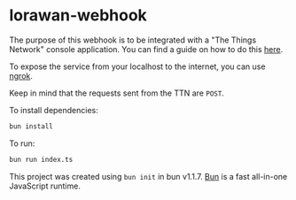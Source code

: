 # lorawan-webhook

The purpose of this webhook is to be integrated with a "The Things Network" console application.
You can find a guide on how to do this [here](https://www.thethingsindustries.com/docs/integrations/webhooks/).

To expose the service from your localhost to the internet, you can use [ngrok](https://ngrok.com/).

Keep in mind that the requests sent from the TTN are `POST`.

To install dependencies:

```bash
bun install
```

To run:

```bash
bun run index.ts
```

This project was created using `bun init` in bun v1.1.7. [Bun](https://bun.sh) is a fast all-in-one JavaScript runtime.
